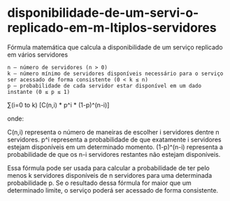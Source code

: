 # disponibilidade-de-um-servi-o-replicado-em-m-ltiplos-servidores


Fórmula matemática que calcula a disponibilidade de um serviço replicado em vários servidores

    n – número de servidores (n > 0)
    k – número mínimo de servidores disponíveis necessário para o serviço ser acessado de forma consistente (0 < k ≤ n)
    p – probabilidade de cada servidor estar disponível em um dado instante (0 ≤ p ≤ 1)

∑(i=0 to k) [C(n,i) * p^i * (1-p)^(n-i)]

onde:

C(n,i) representa o número de maneiras de escolher i servidores dentre n servidores. p^i representa a probabilidade de que exatamente i servidores estejam disponíveis em um determinado momento. (1-p)^(n-i) representa a probabilidade de que os n-i servidores restantes não estejam disponíveis.

Essa fórmula pode ser usada para calcular a probabilidade de ter pelo menos k servidores disponíveis de n servidores para uma determinada probabilidade p. Se o resultado dessa fórmula for maior que um determinado limite, o serviço poderá ser acessado de forma consistente.
